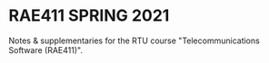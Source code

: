 # RAE411 SPRING 2021
Notes & supplementaries for the RTU course "Telecommunications Software (RAE411)". 
